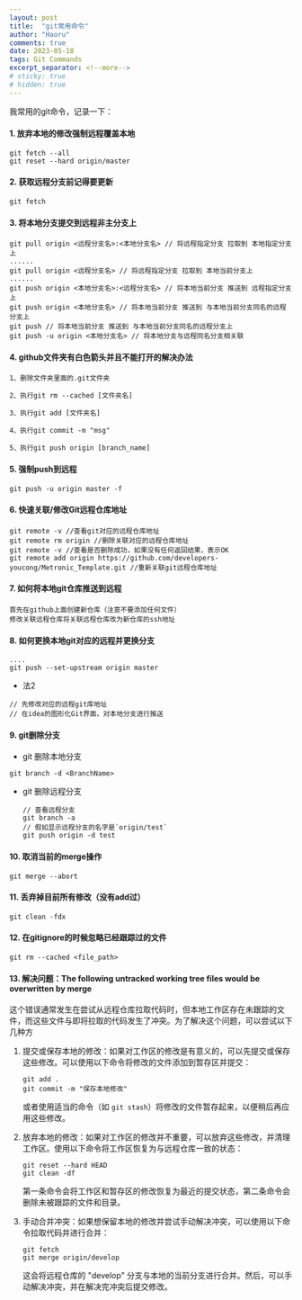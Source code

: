 ```yaml
---
layout: post
title:  "git常用命令"
author: "Haoru"
comments: true
date: 2023-05-18
tags: Git Commands
excerpt_separator: <!--more-->
# sticky: true
# hidden: true
---
```

<!--more-->

我常用的git命令，记录一下：

#### 1. 放弃本地的修改强制远程覆盖本地

  ```shell
  git fetch --all
  git reset --hard origin/master
  ```

#### 2. 获取远程分支前记得要更新

  ```shell
  git fetch
  ```

#### 3. 将本地分支提交到远程非主分支上

```shell
git pull origin <远程分支名>:<本地分支名> // 将远程指定分支 拉取到 本地指定分支上
......
git pull origin <远程分支名> // 将远程指定分支 拉取到 本地当前分支上
......
git push origin <本地分支名>:<远程分支名> // 将本地当前分支 推送到 远程指定分支上
git push origin <本地分支名> // 将本地当前分支 推送到 与本地当前分支同名的远程分支上
git push // 将本地当前分支 推送到 与本地当前分支同名的远程分支上
git push -u origin <本地分支名> // 将本地分支与远程同名分支相关联
```

#### 4. github文件夹有白色箭头并且不能打开的解决办法

```shell
1、删除文件夹里面的.git文件夹

2、执行git rm --cached [文件夹名]

3、执行git add [文件夹名]

4、执行git commit -m "msg"

5、执行git push origin [branch_name] 
```

#### 5. 强制push到远程

```shell
git push -u origin master -f
```

#### 6. 快速关联/修改Git远程仓库地址

```shell
git remote -v //查看git对应的远程仓库地址
git remote rm origin //删除关联对应的远程仓库地址
git remote -v //查看是否删除成功，如果没有任何返回结果，表示OK
git remote add origin https://github.com/developers-youcong/Metronic_Template.git //重新关联git远程仓库地址
```

#### 7. 如何将本地git仓库推送到远程

```shell
首先在github上面创建新仓库（注意不要添加任何文件）
修改关联远程仓库将关联远程仓库改为新仓库的ssh地址
```

#### 8. 如何更换本地git对应的远程并更换分支

```shell
....
git push --set-upstream origin master
```

* 法2

```shell
// 先修改对应的远程git库地址
// 在idea的图形化Git界面，对本地分支进行推送
```

#### 9. git删除分支

- git 删除本地分支

```shell
git branch -d <BranchName>
```
- git 删除远程分支

  ```shell
  // 查看远程分支
  git branch -a
  // 假如显示远程分支的名字是`origin/test`
  git push origin -d test
  ```

#### 10. 取消当前的merge操作

  ```shell
  git merge --abort
  ```

#### 11. 丢弃掉目前所有修改（没有add过）

  ```shell
  git clean -fdx
  ```


#### 12. 在gitignore的时候忽略已经跟踪过的文件

  ```shell
  git rm --cached <file_path>
  ```


#### 13. 解决问题：The following untracked working tree files would be overwritten by merge


这个错误通常发生在尝试从远程仓库拉取代码时，但本地工作区存在未跟踪的文件，而这些文件与即将拉取的代码发生了冲突。为了解决这个问题，可以尝试以下几种方

1. 提交或保存本地的修改：如果对工作区的修改是有意义的，可以先提交或保存这些修改。可以使用以下命令将修改的文件添加到暂存区并提交：

   ```
   git add .
   git commit -m "保存本地修改"
   ```

   或者使用适当的命令（如 `git stash`）将修改的文件暂存起来，以便稍后再应用这些修改。

2. 放弃本地的修改：如果对工作区的修改并不重要，可以放弃这些修改，并清理工作区。使用以下命令将工作区恢复为与远程仓库一致的状态：

   ```
   git reset --hard HEAD
   git clean -df
   ```

   第一条命令会将工作区和暂存区的修改恢复为最近的提交状态，第二条命令会删除未被跟踪的文件和目录。

3. 手动合并冲突：如果想保留本地的修改并尝试手动解决冲突，可以使用以下命令拉取代码并进行合并：

   ```
   git fetch
   git merge origin/develop
   ```

   这会将远程仓库的 "develop" 分支与本地的当前分支进行合并。然后，可以手动解决冲突，并在解决完冲突后提交修改。



